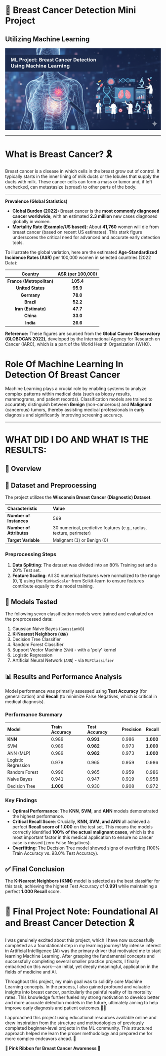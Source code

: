# 🔬 Breast Cancer Detection Mini Project
## Utilizing Machine Learning

<img src="./img/createdbyai.png" alt="An image related to Breast Cancer Detection">

---

# What is Breast Cancer? 🎗️

Breast cancer is a disease in which cells in the breast grow out of control. It typically starts in the inner lining of milk ducts or the lobules that supply the ducts with milk. These cancer cells can form a mass or tumor and, if left unchecked, can metastasize (spread) to other parts of the body.

---
**Prevalence (Global Statistics)**

- **Global Burden (2022):** Breast cancer is the **most commonly diagnosed cancer worldwide**, with an estimated **2.3 million** new cases diagnosed globally in women.
- **Mortality Rate (Example/US based):** About **41,760** women will die from breast cancer (based on recent US estimates). This stark figure underscores the critical need for advanced and accurate early detection tools.

To illustrate the global variation, here are the estimated **Age-Standardized Incidence Rates (ASR)** per 100,000 women in selected countries (2022 Data):

| Country | ASR (per 100,000) |
| :---: | :---: |
| **France (Metropolitan)** | **105.4** |
| **United States** | **95.9** |
| **Germany** | **78.0** |
| **Brazil** | **52.2** |
| **Iran (Estimate)** | **47.7** |
| **China** | **33.0** |
| **India** | **26.6** |

**Reference:** These figures are sourced from the **Global Cancer Observatory (GLOBOCAN 2022)**, developed by the International Agency for Research on Cancer (IARC), which is a part of the World Health Organization (WHO).


# Role Of Machine Learning In Detection Of Breast Cancer

Machine Learning plays a crucial role by enabling systems to analyze complex patterns within medical data (such as biopsy results, mammograms, and patient records). Classification models are trained to accurately distinguish between **Benign** (non-cancerous) and **Malignant** (cancerous) tumors, thereby assisting medical professionals in early diagnosis and significantly improving screening accuracy.

---

# WHAT DID I DO AND WHAT IS THE RESULTS:



## 🎯 Overview

## 💾 Dataset and Preprocessing

The project utilizes the **Wisconsin Breast Cancer (Diagnostic) Dataset**.

| Characteristic | Value |
| :--- | :--- |
| **Number of Instances** | 569 |
| **Number of Attributes** | 30 numerical, predictive features (e.g., radius, texture, perimeter) |
| **Target Variable** | Malignant (1) or Benign (0) |

### Preprocessing Steps

1.  **Data Splitting**: The dataset was divided into an 80% Training set and a 20% Test set.
2.  **Feature Scaling**: All 30 numerical features were normalized to the range (0, 1) using the `MinMaxScaler` from Scikit-learn to ensure features contribute equally to the model training.

## 🤖 Models Tested

The following seven classification models were trained and evaluated on the preprocessed data:

1.  Gaussian Naive Bayes (`GaussianNB`)
2.  **K-Nearest Neighbors (`KNN`)**
3.  Decision Tree Classifier
4.  Random Forest Classifier
5.  Support Vector Machine (`SVM`) - with a 'poly' kernel
6.  Logistic Regression
7.  Artificial Neural Network (`ANN`) - via `MLPClassifier`

## 📊 Results and Performance Analysis

Model performance was primarily assessed using **Test Accuracy** (for generalization) and **Recall** (to minimize False Negatives, which is critical in medical diagnosis).

### Performance Summary

| Model | Train Accuracy | **Test Accuracy** | Precision | **Recall** |
| :--- | :--- | :--- | :--- | :--- |
| **KNN** | 0.989 | **0.991** | 0.986 | **1.000** |
| SVM | 0.989 | **0.982** | 0.973 | **1.000** |
| ANN (MLP) | 0.989 | **0.982** | 0.973 | **1.000** |
| Logistic Regression | 0.978 | 0.965 | 0.959 | 0.986 |
| Random Forest | 0.996 | 0.965 | 0.959 | 0.986 |
| Naive Bayes | 0.941 | 0.947 | 0.919 | 0.958 |
| Decision Tree | **1.000** | 0.930 | 0.908 | 0.972 |

### Key Findings

* **Optimal Performance**: The **KNN**, **SVM**, and **ANN** models demonstrated the highest performance.
* **Critical Recall Score**: Crucially, **KNN, SVM, and ANN** all achieved a perfect **Recall score of 1.000** on the test set. This means the models correctly identified **100% of the actual malignant cases**, which is the most important factor in this medical application to ensure no cancer case is missed (zero False Negatives).
* **Overfitting**: The Decision Tree model showed signs of overfitting (100% Train Accuracy vs. 93.0% Test Accuracy).

## ✅ Final Conclusion

The **K-Nearest Neighbors (KNN)** model is selected as the best classifier for this task, achieving the highest Test Accuracy of **0.991** while maintaining a perfect **1.000 Recall** score.


# 🌟 Final Project Note: Foundational AI and Breast Cancer Detection 🎗️

I was genuinely excited about this project, which I have now successfully completed as a foundational step in my learning journey! My intense interest in Artificial Intelligence (AI) was the primary driver that motivated me to start learning Machine Learning. After grasping the fundamental concepts and successfully completing several smaller practice projects, I finally embarked on this work—an initial, yet deeply meaningful, application in the fields of medicine and AI.

Throughout this project, my main goal was to solidify core Machine Learning concepts. In the process, I also gained profound and valuable insights into breast cancer, particularly the painful reality of its mortality rates. This knowledge further fueled my strong motivation to develop better and more accurate detection models in the future, ultimately aiming to help improve early diagnosis and patient outcomes.🔬🤖

I approached this project using educational resources available online and drew inspiration from the structure and methodologies of previously completed beginner-level projects in the ML community. This structured approach helped me learn the proper methodology and prepared me for more complex endeavors ahead. 🚀

 **🎀 Pink Ribbon for Breast Cancer Awareness 🎀** 